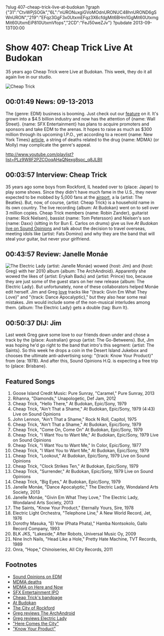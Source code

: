 ?slug 407-cheap-trick-live-at-budokan
?graph {"31":"CtvWPjSOGk","6L":"nURONuxgiGVoMOdnURONUC48hnUROND6gSWnURON","219":"EFqz3GgF3x0UtxmEFqz3X6cfdgMit6BHm1GgMit60UtxmgMit60UtxmEiP810UtxmVfops","2CD":"FeJ50weZJv"}
?pubdate 2013-09-13T00:00

# Show 407: Cheap Trick Live At Budokan
35 years ago Cheap Trick were Live at Budokan. This week, they do it all again live in our studio.

![Cheap Trick](https://static.soundopinions.org/images/2013/cheaptrick.jpg)

## 00:01:49 News: 09-13-2013
The {genre: EDM} business is booming. Just check out our [feature](/show/341/) on it. It's grown into a $4.5 billion industry and now has the attention of {name: Wall Street}. {name: SFX Entertainment} has plans to acquire promoters and sponsors and take EDM to the arenas. It hopes to raise as much as $300 million through its upcoming I.P.O., yet according to a recent {name: New York Times} [article](http://www.nytimes.com/2013/09/10/arts/music/drugs-at-music-festivals-are-threat-to-investors-as-well-as-fans.html?pagewanted=all&_r=0), a string of deaths related to the drug {name: MDMA} (or Molly) may complicate the genre's appeal.

http://www.youtube.com/playlist?list=PLz9W8F2PZCOoqAHaQNexg8spc_q8JLBlI 

## 00:03:57 Interview: Cheap Trick
35 years ago some boys from Rockford, IL headed over to {place: Japan} to play some shows. Since they didn't have much fame in the U.S., they never expected to be mobbed by 5,000 fans at the [airport](http://www.tokyo-airport-bldg.co.jp/en/), a la {artist: The Beatles}. But, now, of course, {artist: Cheap Trick} is a household name in its own country. The live recording {album: At Budokan} went on to sell over 3 million copies. Cheap Trick members {name: Robin Zander}, guitarist {name: Rick Nielsen}, bassist {name: Tom Petersson} and Nielsen's son {name: Daxx} (sitting in for Bun E. Carlos on drums) give us live *At Budokan* [live on Sound Opinions](http://www.youtube.com/playlist?list=PLz9W8F2PZCOoqAHaQNexg8spc_q8JLBlI) and talk about the decision to travel overseas, meeting idols like {artist: Fats Domino} and why they are the band that will steal your guitar, but never your girlfriend. 

## 00:43:57 Review: Janelle Monáe
![The Electric Lady](https://static.soundopinions.org/assets/407/2190.jpg)
{artist: Janelle Monáe} wowed {host: Jim} and {host: Greg} with her 2010 album {album: The ArchAndroid}. Apparently she wowed the likes of {artist: Erykah Badu} and {artist: Prince} too, because they are just some of the guest stars on her new release {album: The Electric Lady}. But unfortunately, none of these collaborators helped Monáe edit herself. Jim and Greg [love](http://articles.chicagotribune.com/2013-09-08/entertainment/chi-janelle-monae-electric-lady-review-20130908_1_archandroid-janelle-monae-ep-metropolis) tracks like "{track: Givin Em What They Love}" and "{track: Dance Apocalyptic}," but they also hear some real mistakes. Jim would include some of the non-musical interludes among them. {album: The Electric Lady} gets a double {tag: Burn It}.

## 00:50:37 DIJ: Jim
Last week Greg gave some love to our friends down under and chose a track by the {place: Australian} group {artist: The Go-Betweens}. But, Jim was hoping he'd go right to the band that intro's this segment: {artist: The Saints}. So this week he drops a coin in the Desert Island Jukebox and chooses the ultimate anti-advertising song: "{track: Know Your Product}" from {era: 1978}. And after this, Sound Opinions H.Q. is expecting a free trip to {place: Brisbane}.

## Featured Songs
1. Goose Island Credit Music: Pure Sunray, "Caramel," Pure Sunray, 2013
2. Rihanna, "Diamonds," Unapologetic, Def Jam, 2012
3. Cheap Trick, "Hello There," At Budokan, Epic/Sony, 1979
4. Cheap Trick, "Ain't That a Shame," At Budokan, Epic/Sony, 1979 (4:43) Live on Sound Opinions
5. John Lennon, "Ain't That a Shame," Rock N Roll, Capitol, 1975
6. Cheap Trick, "Ain't That a Shame," At Budokan, Epic/Sony, 1979
7. Cheap Trick, "Come On, Come On" At Budokan, Epic/Sony, 1979
8. Cheap Trick, "I Want You to Want Me," At Budokan, Epic/Sony, 1979 Live on Sound Opinions
9. Cheap Trick, "I Want You to Want Me," In Color, Epic/Sony, 1977
10. Cheap Trick, "I Want You to Want Me," At Budokan, Epic/Sony, 1979
11. Cheap Trick, "Lookout," At Budokan, Epic/Sony, 1979 Live on Sound Opinions
12. Cheap Trick, "Clock Strikes Ten," At Budokan, Epic/Sony, 1979
13. Cheap Trick, "Surrender," At Budokan, Epic/Sony, 1979 Live on Sound Opinions
14. Cheap Trick, "Big Eyes," At Budokan, Epic/Sony, 1979
15. Janelle Monáe, "Dance Apocalyptic," The Electric Lady, Wondaland Arts Society, 2013
16. Janelle Monáe, "Givin Em What They Love," The Electric Lady, Wondaland Arts Society, 2013
17. The Saints, "Know Your Product," Eternally Yours, Sire, 1978 
18. Electric Light Orchestra, "Telephone Line," A New World Record, Jet, 1976
19. Dorothy Masuka, "El Yow (Phata Phata)," Hamba Nontsokolo, Gallo Record Company, 1993
20. BLK JKS, "Lakeside," After Robots, Universal Music Oy, 2009
21. Nine Inch Nails, "Head Like a Hole," Pretty Hate Machine, TVT Records, 1989
22. Onra, "Hope," Chinoiseries, All City Records, 2011

## Footnotes
- [Sound Opinions on EDM](http://www.soundopinions.org/shownotes/2012/060812/shownotes.html)
- [MDMA deaths](http://www.nytimes.com/2013/09/10/arts/music/drugs-at-music-festivals-are-threat-to-investors-as-well-as-fans.html?pagewanted=all&_r=0)
- [MDMA on Here and Now](http://hereandnow.wbur.org/2013/09/04/drug-molly-concerns)
- [SFX Entertainment IPO](http://www.forbes.com/sites/ryanmac/2013/06/28/sfx-entertainment-to-take-electronic-dance-music-to-wall-street-with-ipo/)
- [Cheap Trick's bandpage](http://www.cheaptrick.com/)
- [At Budokan](http://www.allmusic.com/album/at-budokan-mw0000193212)
- [The City of Rockford](http://www.ci.rockford.il.us/)
- [Greg reviews The ArchAndroid](http://leisureblogs.chicagotribune.com/turn_it_up/2010/05/album-review-janelle-monae-the-archandroid.html)
- [Greg reviews Electric Lady](http://articles.chicagotribune.com/2013-09-08/entertainment/chi-janelle-monae-electric-lady-review-20130908_1_archandroid-janelle-monae-ep-metropolis)
- ["Here Comes the City"](http://www.youtube.com/watch?v=GZ9k5HbNE6o)
- ["Know Your Product"](http://www.youtube.com/watch?v=NLbyaNbhHdU)
